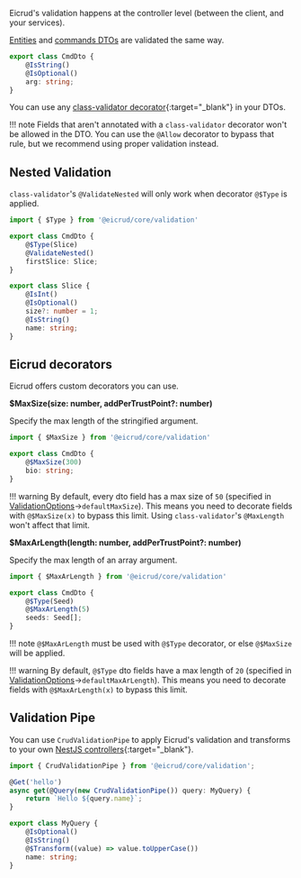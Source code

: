 Eicrud's validation happens at the controller level (between the client, and your services).

[Entities](../services/entity.md) and [commands DTOs](../services/commands.md) are validated the same way.

```typescript 
export class CmdDto {
    @IsString()
    @IsOptional()
    arg: string;
}
```

You can use any [class-validator decorator](https://github.com/typestack/class-validator/tree/develop?tab=readme-ov-file#validation-decorators){:target="_blank"} in your DTOs.

!!! note
    Fields that aren't annotated with a `class-validator` decorator won't be allowed in the DTO. You can use the `@Allow` decorator to bypass that rule, but we recommend using proper validation instead. 

## Nested Validation

`class-validator`'s `@ValidateNested` will only work when decorator `@$Type` is applied.

```typescript 
import { $Type } from '@eicrud/core/validation'

export class CmdDto {
    @$Type(Slice)
    @ValidateNested()
    firstSlice: Slice;
}
```
```typescript
export class Slice {
    @IsInt()
    @IsOptional()
    size?: number = 1;
    @IsString()
    name: string;
}
```

## Eicrud decorators
Eicrud offers custom decorators you can use.

**$MaxSize(size: number, addPerTrustPoint?: number)**

Specify the max length of the stringified argument.

```typescript 
import { $MaxSize } from '@eicrud/core/validation'

export class CmdDto {
    @$MaxSize(300)
    bio: string;
}
```
!!! warning 
    By default, every dto field has a max size of `50` (specified in [ValidationOptions](../configuration/validation.md)->`defaultMaxSize`). This means you need to decorate fields with     `@$MaxSize(x)` to bypass this limit. Using `class-validator`'s `@MaxLength` won't affect that limit.

**$MaxArLength(length: number, addPerTrustPoint?: number)**

Specify the max length of an array argument.

```typescript 
import { $MaxArLength } from '@eicrud/core/validation'

export class CmdDto {
    @$Type(Seed)
    @$MaxArLength(5)
    seeds: Seed[];
}
```

!!! note
    `@$MaxArLength` must be used with `@$Type` decorator, or else `@$MaxSize` will be applied.

!!! warning 
    By default, `@$Type` dto fields have a max length of `20` (specified in [ValidationOptions](../configuration/validation.md)->`defaultMaxArLength`). This means you need to decorate fields with     `@$MaxArLength(x)` to bypass this limit.

## Validation Pipe
You can use `CrudValidationPipe` to apply Eicrud's validation and transforms to your own [NestJS controllers](https://docs.nestjs.com/controllers){:target="_blank"}.
```typescript
import { CrudValidationPipe } from '@eicrud/core/validation';

@Get('hello')
async get(@Query(new CrudValidationPipe()) query: MyQuery) {
    return `Hello ${query.name}`;
}

export class MyQuery {
    @IsOptional()
    @IsString()
    @$Transform((value) => value.toUpperCase())
    name: string;
}
```